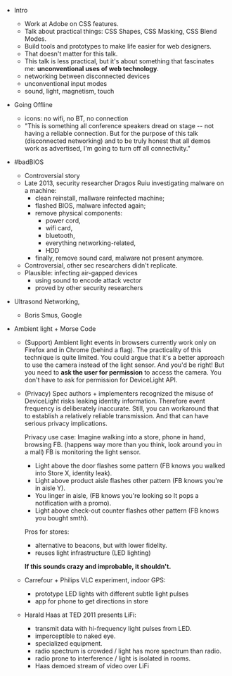 - Intro
  - Work at Adobe on CSS features.
  - Talk about practical things: CSS Shapes, CSS Masking, CSS Blend Modes.
  - Build tools and prototypes to make life easier for web designers.
  - That doesn't matter for this talk.
  - This talk is less practical, but it's about something that fascinates me: **unconventional uses of web technology**.
  - networking between disconnected devices
  - unconventional input modes
  - sound, light, magnetism, touch


- Going Offline
  - icons: no wifi, no BT, no connection
  - "This is something all conference speakers dread on stage -- not having a reliable connection. But for the purpose of this talk (disconnected networking) and to be truly honest that all demos work as advertised, I'm going to turn off all connectivity."


- #badBIOS
  - Controversial story
  - Late 2013, security researcher Dragos Ruiu investigating malware on a machine:
    - clean reinstall, mallware reinfected machine;
    - flashed BIOS, malware infected again;
    - remove physical components:
      - power cord,
      - wifi card,
      - bluetooth,
      - everything networking-related,
      - HDD
    - finally, remove sound card, malware not present anymore.
  - Controversial, other sec researchers didn't replicate.
  - Plausible: infecting air-gapped devices
    - using sound to encode attack vector
    - proved by other security researchers


- Ultrasond Networking,
  - Boris Smus, Google


- Ambient light + Morse Code
  - (Support)
    Ambient light events in browsers currently work only on Firefox and in Chrome (behind a flag).
    The practicality of this technique is quite limited.
    You could argue that it's a better approach to use the camera instead of the light sensor. And you'd be right!
    But you need to **ask the user for permission** to access the camera.
    You don't have to ask for permission for DeviceLight API.
  - (Privacy)
    Spec authors + implementers recognized the misuse of DeviceLight risks leaking identity information.
    Therefore event frequency is deliberately inaccurate. Still, you can workaround that to establish a relatively reliable transmission. And that can have serious privacy implications.

    Privacy use case:
    Imagine walking into a store, phone in hand, browsing FB. (happens way more than you think, look around you in a mall)
    FB is monitoring the light sensor.
    - Light above the door flashes some pattern (FB knows you walked into Store X, identity leak).
    - Light above product aisle flashes other pattern (FB knows you're in aisle Y).
    - You linger in aisle, (FB knows you're looking so It pops a notification with a promo).
    - Light above check-out counter flashes other pattern (FB knows you bought smth).

    Pros for stores:
    - alternative to beacons, but with lower fidelity.
    - reuses light infrastructure (LED lighting)

    **If this sounds crazy and improbable, it shouldn't.**

  - Carrefour + Philips VLC experiment, indoor GPS:
    - prototype LED lights with different subtle light pulses
    - app for phone to get directions in store

  - Harald Haas at TED 2011 presents LiFi:
    - transmit data with hi-frequency light pulses from LED.
    - imperceptible to naked eye.
    - specialized equipment.
    - radio spectrum is crowded / light has more spectrum than radio.
    - radio prone to interference / light is isolated in rooms.
    - Haas demoed stream of video over LiFi
